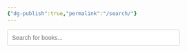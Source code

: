 ```yaml
---
{"dg-publish":true,"permalink":"/search/"}
---
```


<input type="text" id="search" placeholder="Search for books...">
<div id="results"></div>
<link rel="stylesheet" href="/styles/main.css">
<script>
  let books = [];
  const searchInput = document.getElementById('search');
  const resultsDiv = document.getElementById('results');

  // Fetch the JSON index
  fetch('https://starryxoxo.github.io/treeajmgar/src/notes/books.json')
    .then(r => r.json())
    .then(data => {
      books = data;
      showResults('');
    });

  function showResults(query) {
    resultsDiv.innerHTML = '';
    const filtered = books.filter(b => b.title.toLowerCase().includes(query.toLowerCase()));
    if (!filtered.length) {
      resultsDiv.textContent = "No books found.";
      return;
    }
    filtered.forEach(book => {
      const a = document.createElement('a');
      a.href = book.url;
      a.textContent = book.title;
      a.className = "book-link";
      a.target = "_blank";
      resultsDiv.appendChild(a);
    });
  }

  searchInput.addEventListener('input', (e) => showResults(e.target.value));
</script>
<style>
  #search {
    width: 100%;
    max-width: 400px;
    padding: 10px;
    margin-bottom: 20px;
    border-radius: 4px;
    border: 1px solid #ccc;
    font-size: 1em;
  }
  #results a.book-link {
    display: block;
    margin: 8px 0;
    color: #3366cc;
    text-decoration: none;
    font-size: 1.15em;
    padding: 6px 10px;
    border-radius: 3px;
    transition: background 0.2s;
  }
  #results a.book-link:hover {
    background: #e8eefd;
    text-decoration: underline;
  }
</style>